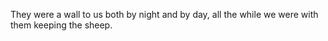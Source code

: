 They were a wall to us both by night and by day, all the while we were with them keeping the sheep.
